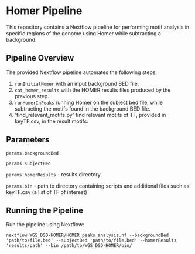 # Homer Pipeline
This repository contains a Nextflow pipeline for performing motif analysis in specific regions of the genome using Homer while subtracting a background.

## Pipeline Overview
The provided Nextflow pipeline automates the following steps:

1. `runInitialHomer` with an input background BED file.
2. `cat_homer_results` with the HOMER results files produced by the previous step.
3. `runHomerInPeaks` running Homer on the subject bed file, while subtracting the motifs found in the background BED file.
4. 'find_relevant_motifs.py' find relevant motifs of TF, provided in keyTF.csv, in the result motifs.

## Parameters

`params.backgroundBed`

`params.subjectBed`

`params.homerResults` - results directory

`params.bin` - path to directory containing scripts and additional files such as keyTF.csv (a list of TF of interest)

## Running the Pipeline

Run the pipeline using Nextflow:

`nextflow WGS_DSD-HOMER/HOMER_peaks_analysis.nf --backgroundBed 'path/to/file.bed' --subjectBed 'path/to/file.bed' --homerResults 'results/path' --bin /path/to/WGS_DSD-HOMER/bin/`
